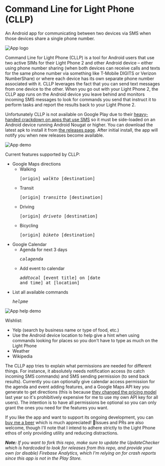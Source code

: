 # Command Line for Light Phone (CLLP)
An Android app for communicating between two devices via SMS when those devices share a single phone number.

![App logo](https://niraj.blog/content/images/size/w2000/2019/12/CLLP_icon_512-half.png)

Command Line for Light Phone (CLLP) is a tool for Android users that use two active SIMs for their Light Phone 2 and other Android device – either using phone number sharing (when both devices can receive calls and texts for the same phone number via something like T-Mobile DIGITS or Verizon NumberShare) or where each device has its own separate phone number associated with it. CLLP leverages the fact that you can send text messages from one device to the other. When you go out with your Light Phone 2, the CLLP app runs on the Android device you leave behind and monitors incoming SMS messages to look for commands you send that instruct it to perform tasks and report the results back to your Light Phone 2.

Unfortunately CLLP is not available on Google Play due to their [heavy-handed crackdown on apps that use SMS](https://www.xda-developers.com/google-restriction-sms-call-log-permissions/) so it must be side-loaded on an Android device running Android Nougat or higher. You can download the latest apk to install it from [the releases page](https://github.com/nirajsanghvi/CLLP/releases). After initial install, the app will notify you when new releases become available.

![App demo](https://i.imgur.com/3XegkKH.gif)

Current features supported by CLLP:
* Google Maps directions
  * Walking <pre>[origin] *walkto* [destination]</pre>
  * Transit <pre>[origin] *transitto* [destination]</pre>
  * Driving <pre>[origin] *driveto* [destination]</pre>
  * Bicycling <pre>[origin] *biketo* [destination]</pre>
* Google Calendar
  * Agenda for next 3 days <pre>*calagenda*</pre>
  * Add event to calendar <pre>*addtocal* [event title] on [date and time] at [location]</pre>
* List all available commands <pre>*helpme*</pre>

![App help demo](https://i.imgur.com/Cq86Bid.gif)

Wishlist:
* Yelp (search by business name or type of food, etc.)
* Use the Android device location to help give a hint when using commands looking for places so you don't have to type as much on the Light Phone
* Weather
* Wikipedia

The CLLP app tries to explain what permissions are needed for different things. For instance, it absolutely needs notification access (to catch incoming SMS commands) and SMS sending permission (to send back results). Currently you can optionally give calendar access permission for the agenda and event adding features, and a Google Maps API key you generate to get directions (this is because [they changed the pricing model](https://www.reddit.com/r/GoogleMaps/comments/8gl0zl/google_maps_api_pricing_change/) last year so it's prohibitively expensive for me to use my own API key for all users). The intention is to have all permissions be optional so you can only grant the ones you need for the features you want.

If you like the app and want to support its ongoing development, you can [buy me a beer](https://www.paypal.com/cgi-bin/webscr?cmd=_donations&business=CBGPF2LBBH3QW&currency_code=USD&source=url) which is much appreciated! 🍻Issues and PRs are also welcome, though I'll note that I intend to adhere strictly to the Light Phone ethos of only providing utility and reducing distractions.

*__Note:__ If you want to fork this repo, make sure to update the UpdateChecker which is hardcoded to look for releases from this repo, and provide your own (or disable) Firebase Analytics, which I'm relying on for crash reports since this app is not in the Play Store.*

